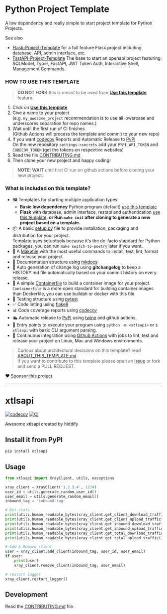 
# Python Project Template

A low dependency and really simple to start project template for Python Projects.

See also 
- [Flask-Project-Template](https://github.com/rochacbruno/flask-project-template/) for a full feature Flask project including database, API, admin interface, etc.
- [FastAPI-Project-Template](https://github.com/rochacbruno/fastapi-project-template/) The base to start an openapi project featuring: SQLModel, Typer, FastAPI, JWT Token Auth, Interactive Shell, Management Commands.

### HOW TO USE THIS TEMPLATE

> **DO NOT FORK** this is meant to be used from **[Use this template](https://github.com/rochacbruno/python-project-template/generate)** feature.

1. Click on **[Use this template](https://github.com/rochacbruno/python-project-template/generate)**
3. Give a name to your project  
   (e.g. `my_awesome_project` recommendation is to use all lowercase and underscores separation for repo names.)
3. Wait until the first run of CI finishes  
   (Github Actions will process the template and commit to your new repo)
4. If you want [codecov](https://about.codecov.io/sign-up/) Reports and Automatic Release to [PyPI](https://pypi.org)  
  On the new repository `settings->secrets` add your `PYPI_API_TOKEN` and `CODECOV_TOKEN` (get the tokens on respective websites)
4. Read the file [CONTRIBUTING.md](CONTRIBUTING.md)
5. Then clone your new project and happy coding!

> **NOTE**: **WAIT** until first CI run on github actions before cloning your new project.

### What is included on this template?

- 🖼️ Templates for starting multiple application types:
  * **Basic low dependency** Python program (default) [use this template](https://github.com/rochacbruno/python-project-template/generate)
  * **Flask** with database, admin interface, restapi and authentication [use this template](https://github.com/rochacbruno/flask-project-template/generate).
  **or Run `make init` after cloning to generate a new project based on a template.**
- 📦 A basic [setup.py](setup.py) file to provide installation, packaging and distribution for your project.  
  Template uses setuptools because it's the de-facto standard for Python packages, you can run `make switch-to-poetry` later if you want.
- 🤖 A [Makefile](Makefile) with the most useful commands to install, test, lint, format and release your project.
- 📃 Documentation structure using [mkdocs](http://www.mkdocs.org)
- 💬 Auto generation of change log using **gitchangelog** to keep a HISTORY.md file automatically based on your commit history on every release.
- 🐋 A simple [Containerfile](Containerfile) to build a container image for your project.  
  `Containerfile` is a more open standard for building container images than Dockerfile, you can use buildah or docker with this file.
- 🧪 Testing structure using [pytest](https://docs.pytest.org/en/latest/)
- ✅ Code linting using [flake8](https://flake8.pycqa.org/en/latest/)
- 📊 Code coverage reports using [codecov](https://about.codecov.io/sign-up/)
- 🛳️ Automatic release to [PyPI](https://pypi.org) using [twine](https://twine.readthedocs.io/en/latest/) and github actions.
- 🎯 Entry points to execute your program using `python -m <xtlsapi>` or `$ xtlsapi` with basic CLI argument parsing.
- 🔄 Continuous integration using [Github Actions](.github/workflows/) with jobs to lint, test and release your project on Linux, Mac and Windows environments.

> Curious about architectural decisions on this template? read [ABOUT_THIS_TEMPLATE.md](ABOUT_THIS_TEMPLATE.md)  
> If you want to contribute to this template please open an [issue](https://github.com/rochacbruno/python-project-template/issues) or fork and send a PULL REQUEST.

[❤️ Sponsor this project](https://github.com/sponsors/rochacbruno/)

<!--  DELETE THE LINES ABOVE THIS AND WRITE YOUR PROJECT README BELOW -->

---
# xtlsapi

[![codecov](https://codecov.io/gh/hiddify/xtlsapi/branch/main/graph/badge.svg?token=xtlsapi_token_here)](https://codecov.io/gh/hiddify/xtlsapi)
[![CI](https://github.com/hiddify/xtlsapi/actions/workflows/main.yml/badge.svg)](https://github.com/hiddify/xtlsapi/actions/workflows/main.yml)

Awesome xtlsapi created by hiddify

## Install it from PyPI

```bash
pip install xtlsapi
```

## Usage

```py
from xtlsapi import XrayClient, utils, exceptions

xray_client = XrayClient('1.2.3.4', 1234)
user_id = utils.generate_random_user_id()
user_email = utils.generate_random_email()
inbound_tag = 'inbound-tag'

# Get stats
print(utils.human_readable_bytes(xray_client.get_client_download_traffic('user-email@mail.com')))
print(utils.human_readable_bytes(xray_client.get_client_upload_traffic('user-email@mail.com')))
print(utils.human_readable_bytes(xray_client.get_inbound_download_traffic(inbound_tag)))
print(utils.human_readable_bytes(xray_client.get_inbound_upload_traffic(inbound_tag)))
print(utils.human_readable_bytes(xray_client.get_total_download_traffic()))
print(utils.human_readable_bytes(xray_client.get_total_upload_traffic()))

# Add & Remove client
user = xray_client.add_client(inbound_tag, user_id, user_email)
if user:
    print(user)
    xray_client.remove_client(inbound_tag, user_email)

# restart logger
xray_client.restart_logger()
```

## Development

Read the [CONTRIBUTING.md](CONTRIBUTING.md) file.
